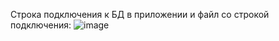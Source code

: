 Строка подключения к БД в приложении и файл со строкой подключения: 
![image](https://github.com/user-attachments/assets/8da1a95e-e074-4153-a8a2-8e177c7cdbcd)
